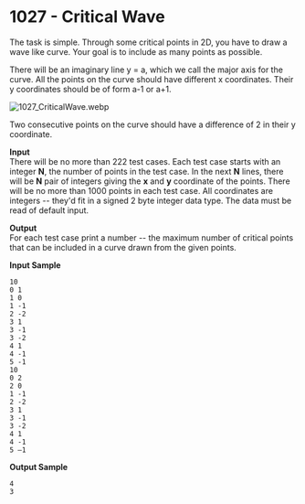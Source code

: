 # 1027 - Critical Wave

The task is simple. Through some critical points in 2D, you have to draw a wave like curve. Your goal is to include as many points as possible.

There will be an imaginary line y = a, which we call the major axis for the curve.
All the points on the curve should have different x coordinates. Their y coordinates should be of form a-1 or a+1.

![1027_CriticalWave.webp]()

Two consecutive points on the curve should have a difference of 2 in their y coordinate.

**Input**<br>
There will be no more than 222 test cases. Each test case starts with an integer **N**, the number of points in the test case. In the next **N** lines, there will be **N** pair of integers giving the **x** and **y** coordinate of the points. There will be no more than 1000 points in each test case. All coordinates are integers -- they'd fit in a signed 2 byte integer data type. The data must be read of default input.

**Output**<br>
For each test case print a number -- the maximum number of critical points that can be included in a curve drawn from the given points.

**Input Sample**
````
10
0 1
1 0
1 -1
2 -2
3 1
3 -1
3 -2
4 1
4 -1
5 -1
10
0 2
2 0
1 -1
2 -2
3 1
3 -1
3 -2
4 1
4 -1
5 –1
````

**Output Sample**
````
4
3
````